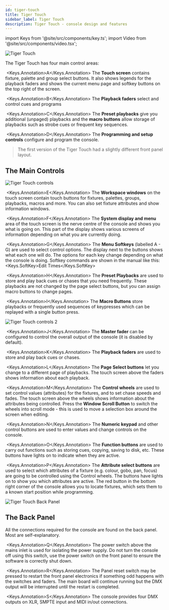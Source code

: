 ```yaml
---
id: tiger-touch
title: Tiger Touch
sidebar_label: Tiger Touch
description: Tiger Touch - console design and features
---
```


import Keys from '@site/src/components/key.ts';
import Video from '@site/src/components/video.tsx';

![Tiger Touch](/docs/images/Tiger-Touch.png)

The Tiger Touch has four main control areas:



&nbsp;<Keys.Annotation>A</Keys.Annotation> The **Touch screen** contains fixture, palette and group select buttons.
It also shows legends for the playback faders and shows the current menu
page and softkey buttons on the top right of the screen.



&nbsp;<Keys.Annotation>B</Keys.Annotation> The **Playback faders** select and control cues and programs



&nbsp;<Keys.Annotation>C</Keys.Annotation> The **Preset playbacks** give you additional (unpaged) playbacks and the
**macro buttons** allow storage of playbacks such as strobe cues or frequent key sequences.



&nbsp;<Keys.Annotation>D</Keys.Annotation> The **Programming and setup controls** configure and program the
console.





> The first version of the Tiger Touch had a slightly different
front panel layout.


## The Main Controls

![Tiger Touch controls](/docs/images/Tiger-Touch-controls.png)



&nbsp;<Keys.Annotation>E</Keys.Annotation> The **Workspace windows** on the touch screen contain touch buttons for
fixtures, palettes, groups, playbacks, macros and more. You can also set
fixture attributes and show information windows.



&nbsp;<Keys.Annotation>F</Keys.Annotation> The **System display and menu** area of the touch screen is the nerve
centre of the console and shows you what is going on. This part of the
display shows various screens of information depending on what you are
currently doing.



&nbsp;<Keys.Annotation>G</Keys.Annotation> The **Menu Softkeys** (labelled A - G) are used to select control
options. The display next to the buttons shows what each one will do.
The options for each key change depending on what the console is doing.
Softkey commands are shown in the manual like this: <Keys.SoftKey>Edit Times</Keys.SoftKey>



&nbsp;<Keys.Annotation>H</Keys.Annotation> The **Preset Playbacks** are used to store and play back cues or chases
that you need frequently. These playbacks are not changed by the page
select buttons, but you can assign macro buttons to change pages.



&nbsp;<Keys.Annotation>I</Keys.Annotation> The **Macro Buttons** store playbacks or frequently used sequences of keypresses
which can be replayed with a single button press.

![Tiger Touch controls 2](/docs/images/Tiger-Touch-controls-2.png)



&nbsp;<Keys.Annotation>J</Keys.Annotation> The **Master fader** can be configured to control the overall output of the console
(it is disabled by default).



&nbsp;<Keys.Annotation>K</Keys.Annotation> The **Playback faders** are used to store and play back cues or chases.



&nbsp;<Keys.Annotation>L</Keys.Annotation> The **Page Select buttons** let you change to a different page of
playbacks. The touch screen above the faders shows information about
each playback.



&nbsp;<Keys.Annotation>M</Keys.Annotation> The **Control wheels** are used to set control values (attributes) for
the fixtures, and to set chase speeds and fades. The touch screen above
the wheels shows information about the attributes being controlled.
Press the **Window Scroll Button** to switch the wheels into scroll mode - this is 
used to move a selection box around the screen when editing.



&nbsp;<Keys.Annotation>N</Keys.Annotation> The **Numeric keypad** and other control buttons are used to enter
values and change controls on the console.



&nbsp;<Keys.Annotation>O</Keys.Annotation> The **Function buttons** are used to carry out functions such as
storing cues, copying, saving to disk, etc. These buttons have lights on
to indicate when they are active.



&nbsp;<Keys.Annotation>P</Keys.Annotation> The **Attribute select buttons** are used to select which attributes of
a fixture (e.g. colour, gobo, pan, focus) are going to be controlled
using the Control wheels. The buttons have lights on to show you which
attributes are active. The red button in the bottom right corner of the console allows you to locate
fixtures, which sets them to a known start position while programming.

![Tiger Touch Back Panel](/docs/images/Tiger-Touch-Back-Panel.png)

## The Back Panel

All the connections required for the console are found on the back
panel. Most are self-explanatory.



&nbsp;<Keys.Annotation>Q</Keys.Annotation> The power switch above the mains inlet is used for isolating the
    power supply. Do not turn the console off using this switch, use the power
	switch on the front panel to ensure the software is correctly shut down.



&nbsp;<Keys.Annotation>R</Keys.Annotation> The Panel reset switch may be pressed to restart the front panel
    electronics if something odd happens with the switches and faders.
    The main board will continue running but the DMX output will be
    interrupted until the restart is completed.



&nbsp;<Keys.Annotation>S</Keys.Annotation> The console provides four DMX outputs on XLR, SMPTE input and MIDI in/out connections.
